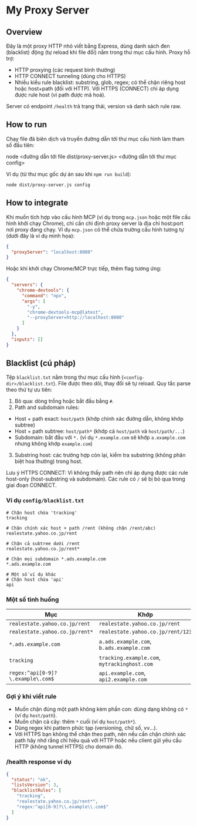# My Proxy Server

## Overview

Đây là một proxy HTTP nhỏ viết bằng Express, dùng danh sách đen (blacklist) động (tự reload khi file đổi) nằm trong thư mục cấu hình. Proxy hỗ trợ:

- HTTP proxying (các request bình thường)
- HTTP CONNECT tunneling (dùng cho HTTPS)
- Nhiều kiểu rule blacklist: substring, glob, regex; có thể chặn riêng host hoặc host+path (đối với HTTP). Với HTTPS (CONNECT) chỉ áp dụng được rule host (vì path được mã hoá).

Server có endpoint `/health` trả trạng thái, version và danh sách rule raw.

## How to run

Chạy file đã biên dịch và truyền đường dẫn tới thư mục cấu hình làm tham số đầu tiên:

node <đường dẫn tới file dist/proxy-server.js> <đường dẫn tới thư mục config>

Ví dụ (từ thư mục gốc dự án sau khi `npm run build`):

```
node dist/proxy-server.js config
```

## How to integrate

Khi muốn tích hợp vào cấu hình MCP (ví dụ trong `mcp.json` hoặc một file cấu hình khởi chạy Chrome), chỉ cần chỉ định proxy server là địa chỉ host:port nơi proxy đang chạy. Ví dụ `mcp.json` có thể chứa trường cấu hình tương tự (dưới đây là ví dụ minh họa):

```json
{
  "proxyServer": "localhost:8080"
}
```

Hoặc khi khởi chạy Chrome/MCP trực tiếp, thêm flag tương ứng:

```json
{
  "servers": {
    "chrome-devtools": {
      "command": "npx",
      "args": [
        "-y",
        "chrome-devtools-mcp@latest",
        "--proxyServer=http://localhost:8080"
      ]
    }
  },
  "inputs": []
}
```

## Blacklist (cú pháp)

Tệp `blacklist.txt` nằm trong thư mục cấu hình (`<config-dir>/blacklist.txt`). File được theo dõi, thay đổi sẽ tự reload. Quy tắc parse theo thứ tự ưu tiên:

1. Bỏ qua: dòng trống hoặc bắt đầu bằng `#`.
2. Path and subdomain rules:

- Host + path exact: `host/path` (khớp chính xác đường dẫn, không khớp subtree)
- Host + path subtree: `host/path*` (khớp cả `host/path` và `host/path/...`)
- Subdomain: bắt đầu với `*.` (ví dụ `*.example.com` sẽ khớp `a.example.com` nhưng không khớp `example.com`)

3. Substring host: các trường hợp còn lại, kiểm tra substring (không phân biệt hoa thường) trong host.

Lưu ý HTTPS CONNECT: Vì không thấy path nên chỉ áp dụng được các rule host-only (host-substring và subdomain). Các rule có `/` sẽ bị bỏ qua trong giai đoạn CONNECT.

### Ví dụ `config/blacklist.txt`

```
# Chặn host chứa 'tracking'
tracking

# Chặn chính xác host + path /rent (không chặn /rent/abc)
realestate.yahoo.co.jp/rent

# Chặn cả subtree dưới /rent
realestate.yahoo.co.jp/rent*

# Chặn mọi subdomain *.ads.example.com
*.ads.example.com

# Một số ví dụ khác
# Chặn host chứa 'api'
api
```

### Một số tình huống

| Mục                               | Khớp                                         | Không khớp                             |
| --------------------------------- | -------------------------------------------- | -------------------------------------- |
| `realestate.yahoo.co.jp/rent`     | `realestate.yahoo.co.jp/rent`                | `realestate.yahoo.co.jp/rent/123`      |
| `realestate.yahoo.co.jp/rent*`    | `realestate.yahoo.co.jp/rent/123`            | `realestate.yahoo.co.jp/rental`        |
| `*.ads.example.com`               | `a.ads.example.com`, `b.ads.example.com`     | `ads.example.com` (không có subdomain) |
| `tracking`                        | `tracking.example.com`, `mytrackinghost.com` | `track.example.com`                    |
| `regex:^api[0-9]?\.example\.com$` | `api.example.com`, `api2.example.com`        | `api12.example.com`                    |

### Gợi ý khi viết rule

- Muốn chặn đúng một path không kèm phần con: dùng dạng không có `*` (ví dụ `host/path`).
- Muốn chặn cả cây: thêm `*` cuối (ví dụ `host/path*`).
- Dùng regex khi pattern phức tạp (versioning, chữ số, vv...).
- Với HTTPS bạn không thể chặn theo path, nên nếu cần chặn chính xác path hãy nhớ rằng chỉ hiệu quả với HTTP hoặc nếu client gửi yêu cầu HTTP (không tunnel HTTPS) cho domain đó.

### /health response ví dụ

```json
{
  "status": "ok",
  "listsVersion": 3,
  "blacklistRules": [
    "tracking",
    "realestate.yahoo.co.jp/rent*",
    "regex:^api[0-9]?\\.example\\.com$"
  ]
}
```
